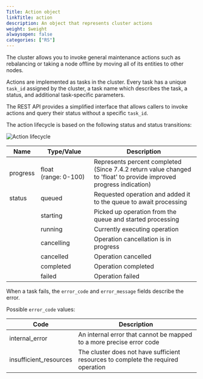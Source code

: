 ```yaml
---
Title: Action object
linkTitle: action
description: An object that represents cluster actions
weight: $weight
alwaysopen: false
categories: ["RS"]
---
```


The cluster allows you to invoke general maintenance actions such as rebalancing or taking a node offline by moving all of its entities to other nodes.

Actions are implemented as tasks in the cluster. Every task has a unique `task_id` assigned by the cluster, a task name which describes the task, a status, and additional task-specific parameters.

The REST API provides a simplified interface that allows callers to invoke actions and query their status without a specific `task_id`.

The action lifecycle is based on the following status and status transitions:

![Action lifecycle](/images/rs/rest-api-action-cycle.png#no-click "Action lifecycle")

| Name | Type/Value | Description |
|------|------------|-------------|
| progress        | float <nobr>(range: 0-100)</nobr> | Represents percent completed (Since 7.4.2 return value changed to 'float' to provide improved progress indication) |
| status          | queued | Requested operation and added it to the queue to await processing |
|                 | starting | Picked up operation from the queue and started processing |
|                 | running | Currently executing operation |
|                 | cancelling | Operation cancellation is in progress |
|                 | cancelled | Operation cancelled |
|                 | completed | Operation completed |
|                 | failed | Operation failed |

When a task fails, the `error_code` and `error_message` fields describe the error.

Possible `error_code` values:

 Code                    | Description                                    |
|-------------------------|------------------------------------------------|
| internal_error          | An internal error that cannot be mapped to a more precise error code
| insufficient_resources  | The cluster does not have sufficient resources to complete the required operation

